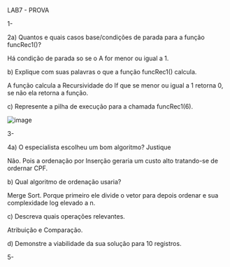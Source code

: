 LAB7 - PROVA

1-

2a) Quantos e quais casos base/condições de parada para a função funcRec1()?
 
  Há condição de parada so se o A for menor ou igual a 1.

b) Explique com suas palavras o que a função funcRec1() calcula.

  A função calcula a Recursividade do If que se menor ou igual a 1 retorna 0, se não ela retorna a função.

c) Represente a pilha de execução para a chamada funcRec1(6).

  ![image](https://user-images.githubusercontent.com/101759423/197077406-87105e9a-38c1-4837-b517-831e94ba78fc.png)

3-

4a) O especialista escolheu um bom algoritmo? Justique

  Não. Pois a ordenação por Inserção geraria um custo alto tratando-se de ordernar CPF.
  
b) Qual algoritmo de ordenação usaria?

  Merge Sort. Porque primeiro ele divide o vetor para depois ordenar e sua complexidade log elevado a n.

c) Descreva quais operações relevantes.

  Atribuição e Comparação.
  
d) Demonstre a viabilidade da sua solução para 10 registros.

5-

